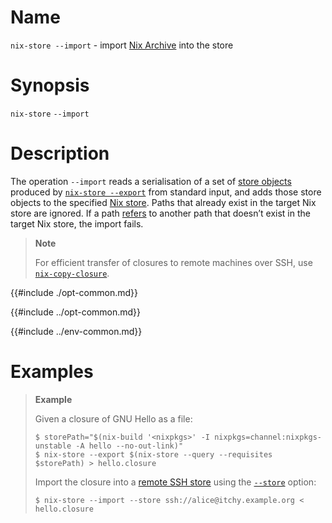 # Name

`nix-store --import` - import [Nix Archive] into the store

[Nix Archive]: @docroot@/store/file-system-object/content-address.md#serial-nix-archive

# Synopsis

`nix-store` `--import`

# Description

The operation `--import` reads a serialisation of a set of [store objects](@docroot@/glossary.md#gloss-store-object) produced by [`nix-store --export`](./export.md) from standard input, and adds those store objects to the specified [Nix store](@docroot@/store/index.md).
Paths that already exist in the target Nix store are ignored.
If a path [refers](@docroot@/glossary.md#gloss-reference) to another path that doesn’t exist in the target Nix store, the import fails.

> **Note**
>
> For efficient transfer of closures to remote machines over SSH, use [`nix-copy-closure`](@docroot@/command-ref/nix-copy-closure.md).

{{#include ./opt-common.md}}

{{#include ../opt-common.md}}

{{#include ../env-common.md}}

# Examples

> **Example**
>
> Given a closure of GNU Hello as a file:
>
> ```shell-session
> $ storePath="$(nix-build '<nixpkgs>' -I nixpkgs=channel:nixpkgs-unstable -A hello --no-out-link)"
> $ nix-store --export $(nix-store --query --requisites $storePath) > hello.closure
> ```
>
> Import the closure into a [remote SSH store](@docroot@/store/types/ssh-store.md) using the [`--store`](@docroot@/command-ref/conf-file.md#conf-store) option:
>
> ```console
> $ nix-store --import --store ssh://alice@itchy.example.org < hello.closure
> ```

